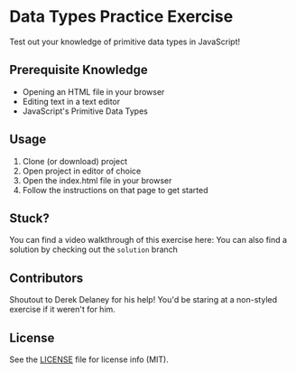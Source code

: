 # Data Types Practice Exercise
Test out your knowledge of primitive data types in JavaScript! 

## Prerequisite Knowledge
- Opening an HTML file in your browser
- Editing text in a text editor
- JavaScript's Primitive Data Types

## Usage
1. Clone (or download) project
1. Open project in editor of choice
1. Open the index.html file in your browser
1. Follow the instructions on that page to get started

## Stuck?
You can find a video walkthrough of this exercise here: 
You can also find a solution by checking out the `solution` branch

## Contributors
Shoutout to Derek Delaney for his help! You'd be staring at a non-styled exercise if it weren't for him.

## License
See the [LICENSE](LICENSE) file for license info (MIT).